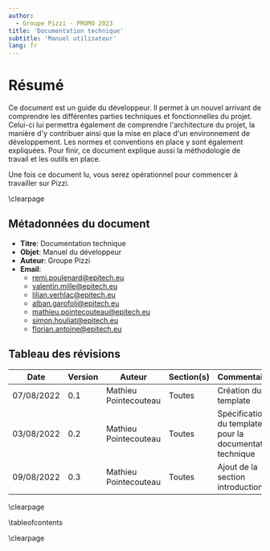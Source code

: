 ```yaml
---
author:
  - Groupe Pizzi - PROMO 2023
title: 'Documentation technique'
subtitle: 'Manuel utilisateur'
lang: fr
---
```


# Résumé

Ce document est un guide du développeur. Il permet à un nouvel arrivant de
comprendre les différentes parties techniques et fonctionnelles du projet.
Celui-ci lui permettra également de comprendre l'architecture du projet, la
manière d'y contribuer ainsi que la mise en place d'un environnement de
développement. Les normes et conventions en place y sont également expliquées.
Pour finir, ce document explique aussi la méthodologie de travail et les outils
en place.

Une fois ce document lu, vous serez opérationnel pour commencer à travailler
sur Pizzi.

\clearpage

## Métadonnées du document

- **Titre**: Documentation technique
- **Objet**: Manuel du développeur
- **Auteur**: Groupe Pizzi
- **Email**: 
  - remi.poulenard@epitech.eu
  - valentin.mille@epitech.eu
  - lilian.verhlac@epitech.eu
  - alban.garofoli@epitech.eu
  - mathieu.pointecouteau@epitech.eu
  - simon.houliat@epitech.eu
  - florian.antoine@epitech.eu

## Tableau des révisions

| **Date**         | **Version**   | **Auteur**            | **Section(s)**   | **Commentaires**                                          |
| ---------------- | ------------- | --------------------  | ---------------- | ----------------------------                              |
| 07/08/2022       | 0.1           | Mathieu Pointecouteau | Toutes           | Création du template                                      |
| 03/08/2022       | 0.2           | Mathieu Pointecouteau | Toutes           | Spécification du template pour la documentation technique |
| 09/08/2022       | 0.3           | Mathieu Pointecouteau | Toutes           | Ajout de la section introduction                          |

\clearpage

\tableofcontents

\clearpage
